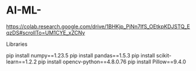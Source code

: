 # AI-ML-
https://colab.research.google.com/drive/1BHKjp_PjNn7IfS_OEtkpKDJSTQ_EqzDS#scrollTo=UM1CYE_xZCNy

Libraries

pip install numpy==1.23.5
pip install pandas==1.5.3
pip install scikit-learn==1.2.2
pip install opencv-python==4.8.0.76
pip install Pillow==9.4.0